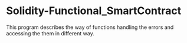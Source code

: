 # Solidity-Functional_SmartContract
This program describes the way of  functions handling the errors and accessing the them in different way.

